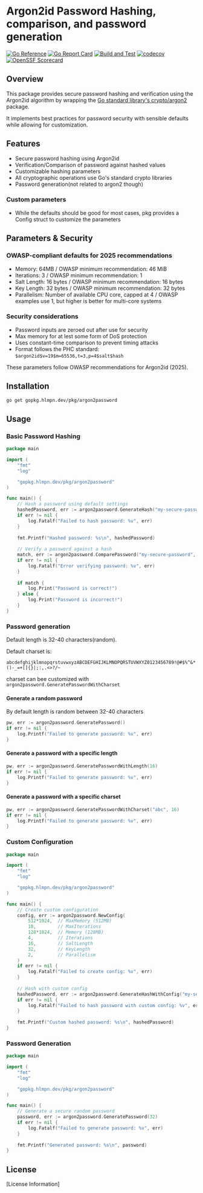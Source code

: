 # Argon2id Password Hashing, comparison, and password generation

[![Go Reference](https://pkg.go.dev/badge/gopkg.hlmpn.dev/pkg/argon2password.svg)](https://pkg.go.dev/gopkg.hlmpn.dev/pkg/argon2password)
[![Go Report Card](https://goreportcard.com/badge/gopkg.hlmpn.dev/pkg/argon2password)](https://goreportcard.com/report/gopkg.hlmpn.dev/pkg/argon2password)
[![Build and Test](https://github.com/hlmpenu/argon2password/actions/workflows/go-build-test.yml/badge.svg)](https://github.com/hlmpmenu/argon2password/actions/workflows/go-build-test.yml)
[![codecov](https://codecov.io/gh/hlpmenu/argon2password/graph/badge.svg?token=2B6W3OWH1R)](https://codecov.io/gh/hlpmenu/argon2password)
[![OpenSSF Scorecard](https://api.scorecard.dev/projects/github.com/hlpmenu/argon2password/badge)](https://scorecard.dev/viewer/?uri=github.com/hlpmenu/argon2password)

## Overview

This package provides secure password hashing and verification using the Argon2id algorithm by wrapping the [Go standard library's crypto/argon2](https://pkg.go.dev/crypto/argon2) package.

It implements best practices for password security with sensible defaults while allowing for customization.

## Features

- Secure password hashing using Argon2id
- Verification/Comparison of password against hashed values
- Customizable hashing parameters
- All cryptographic operations use Go's standard crypto libraries
- Password generation(not related to argon2 though)


### Custom parameters
  - While the defaults should be good for most cases, pkg provides a Config struct to customize the parameters

## Parameters & Security

### OWASP-compliant defaults for 2025 recommendations
  - Memory: 64MB / OWASP minimum recommendation: 46 MiB
  - Iterations: 3 / OWASP minimum recommendation: 1
  - Salt Length: 16 bytes / OWASP minimum recommendation: 16 bytes
  - Key Length: 32 bytes / OWASP minimum recommendation: 32 bytes
  - Parallelism: Number of available CPU core, capped at 4 / OWASP examples use 1, but higher is     better for multi-core systems

### Security considerations
 - Password inputs are zeroed out after use for security
 - Max memory for at lest some form of DoS protection
 - Uses constant-time comparison to prevent timing attacks
 - Format follows the PHC standard: `$argon2id$v=19$m=65536,t=3,p=4$salt$hash`



These parameters follow OWASP recommendations for Argon2id (2025).

## Installation

```bash
go get gopkg.hlmpn.dev/pkg/argon2password
```

## Usage

### Basic Password Hashing

```go
package main

import (
    "fmt"
    "log"

    "gopkg.hlmpn.dev/pkg/argon2password"
)

func main() {
    // Hash a password using default settings
    hashedPassword, err := argon2password.GenerateHash("my-secure-password")
    if err != nil {
        log.Fatalf("Failed to hash password: %v", err)
    }
    
    fmt.Printf("Hashed password: %s\n", hashedPassword)
    
    // Verify a password against a hash
    match, err := argon2password.ComparePassword("my-secure-password", hashedPassword)
    if err != nil {
        log.Fatalf("Error verifying password: %v", err)
    }
    
    if match {
        log.Print("Password is correct!")
    } else {
        log.Print("Password is incorrect!")
    }
}
```

### Password generation

Default length is 32-40 characters(random).

Default charset is:
```
abcdefghijklmnopqrstuvwxyzABCDEFGHIJKLMNOPQRSTUVWXYZ0123456789!@#$%^&*()-_=+[]{}|;:,.<>?/~
```

charset can bee customized with `argon2password.GeneratePasswordWithCharset`

#### Generate a random password
By default length is random between 32-40 characters
```go
pw, err := argon2password.GeneratePassword()
if err != nil {
    log.Printf("Failed to generate password: %v", err)
}
```

#### Generate a password with a specific length

```go
pw, err := argon2password.GeneratePasswordWithLength(16)
if err != nil {
    log.Printf("Failed to generate password: %v", err)
}
```

#### Generate a password with a specific charset
```go
pw, err := argon2password.GeneratePasswordWithCharset("abc", 16)
if err != nil {
    log.Printf("Failed to generate password: %v", err)
}
```

### Custom Configuration

```go
package main

import (
    "fmt"
    "log"

    "gopkg.hlmpn.dev/pkg/argon2password"
)

func main() {
    // Create custom configuration
    config, err := argon2password.NewConfig(
        512*1024,  // MaxMemory (512MB)
        10,        // MaxIterations
        128*1024,  // Memory (128MB)
        4,         // Iterations
        16,        // SaltLength
        32,        // KeyLength
        2,         // Parallelism
    )
    if err != nil {
        log.Fatalf("Failed to create config: %v", err)
    }
    
    // Hash with custom config
    hashedPassword, err := argon2password.GenerateHashWithConfig("my-secure-password", config)
    if err != nil {
        log.Fatalf("Failed to hash password with custom config: %v", err)
    }
    
    fmt.Printf("Custom hashed password: %s\n", hashedPassword)
}
```

### Password Generation

```go
package main

import (
    "fmt"
    "log"

    "gopkg.hlmpn.dev/pkg/argon2password"
)

func main() {
    // Generate a secure random password
    password, err := argon2password.GeneratePassword(32)
    if err != nil {
        log.Fatalf("Failed to generate password: %v", err)
    }
    
    fmt.Printf("Generated password: %s\n", password)
}
```



## License

[License Information]

